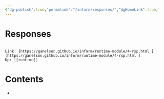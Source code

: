 ```yaml
---
{"dg-publish":true,"permalink":"/inform/responses/","dgHomeLink":true,"dgPassFrontmatter":false}
---
```


# Responses
```ad-info

Link: [https://ganelson.github.io/inform/runtime-module/4-rsp.html ](https://ganelson.github.io/inform/runtime-module/4-rsp.html )
Up: [[runtime]]
```

# Contents
- 